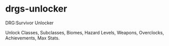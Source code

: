 # drgs-unlocker
DRG:Survivor Unlocker

Unlock Classes, Subclasses, Biomes, Hazard Levels, Weapons, Overclocks, Achievements, Max Stats.

